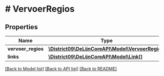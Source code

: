 # # VervoerRegios

## Properties

Name | Type | Description | Notes
------------ | ------------- | ------------- | -------------
**vervoer_regios** | [**\District09\DeLijnCoreAPI\Model\VervoerRegio[]**](VervoerRegio.md) |  | [optional]
**links** | [**\District09\DeLijnCoreAPI\Model\Link[]**](Link.md) |  | [optional]

[[Back to Model list]](../../README.md#models) [[Back to API list]](../../README.md#endpoints) [[Back to README]](../../README.md)
